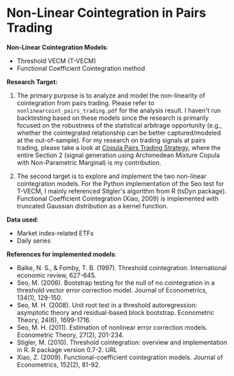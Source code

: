 # Non-Linear Cointegration in Pairs Trading

**Non-Linear Cointegration Models**:
- Threshold VECM (T-VECM)
- Functional Coefficient Cointegration method

**Research Target:**

1. The primary purpose is to analyze and model the non-linearity of cointegration from pairs trading. Please refer to `nonlinearcoint_pairs_trading.pdf` for the analysis result. I haven't run backtesting based on these models since the research is primarily focused on the robustness of the statistical arbitrage opportunity (e.g., whether the cointegrated relationship can be better captured/modeled at the out-of-sample).
For my research on trading signals at pairs trading, please take a look at [Copula Pairs Trading Strategy](https://github.com/leeway00/FINM_33150_Final_Project/blob/master/Notebook.ipynb), where the entire Section 2 (signal generation using Archimedean Mixture Copula with Non-Parametric Marginal) is my contribution.

2. The second target is to explore and implement the two non-linear cointegration models. For the Python implementation of the Seo test for T-VECM, I mainly referenced Sitgler's algorithm from R (tsDyn package). Functional Coefficient Cointegration (Xiao, 2009) is implemented with truncated Gaussian distribution as a kernel function.

**Data used**: 
- Market index-related ETFs
- Daily series

**References for implemented models**:

- Balke, N. S., & Fomby, T. B. (1997). Threshold cointegration. International economic review, 627-645.
- Seo, M. (2006). Bootstrap testing for the null of no cointegration in a threshold vector error correction model. Journal of Econometrics, 134(1), 129-150.
- Seo, M. H. (2008). Unit root test in a threshold autoregression: asymptotic theory and residual-based block bootstrap. Econometric Theory, 24(6), 1699-1716.
- Seo, M. H. (2011). Estimation of nonlinear error correction models. Econometric Theory, 27(2), 201-234.
- Stigler, M. (2010). Threshold cointegration: overview and implementation in R. R package version 0.7-2. URL
- Xiao, Z. (2009). Functional-coefficient cointegration models. Journal of Econometrics, 152(2), 81-92.


